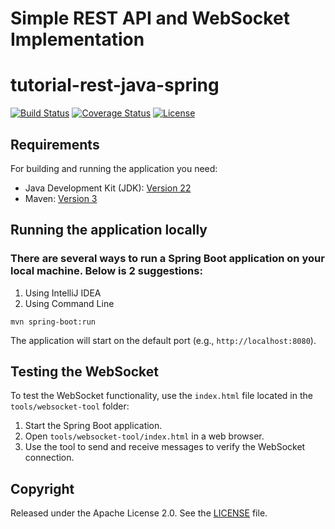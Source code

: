 # Simple REST API and WebSocket Implementation

# tutorial-rest-java-spring

[![Build Status](https://travis-ci.org/codecentric/springboot-sample-app.svg?branch=master)](https://travis-ci.org/codecentric/springboot-sample-app)
[![Coverage Status](https://coveralls.io/repos/github/codecentric/springboot-sample-app/badge.svg?branch=master)](https://coveralls.io/github/codecentric/springboot-sample-app?branch=master)
[![License](http://img.shields.io/:license-apache-blue.svg)](http://www.apache.org/licenses/LICENSE-2.0.html)


## Requirements

For building and running the application you need:

- Java Development Kit (JDK): [Version 22](https://www.oracle.com/java/technologies/downloads/)
- Maven: [Version 3](https://maven.apache.org)

## Running the application locally

### There are several ways to run a Spring Boot application on your local machine. Below is 2 suggestions:
1. Using IntelliJ IDEA
2. Using Command Line

```shell
mvn spring-boot:run
```
The application will start on the default port (e.g., `http://localhost:8080`).

## Testing the WebSocket
To test the WebSocket functionality, use the `index.html` file located in the `tools/websocket-tool` folder:
1. Start the Spring Boot application.
2. Open `tools/websocket-tool/index.html` in a web browser.
3. Use the tool to send and receive messages to verify the WebSocket connection.

## Copyright

Released under the Apache License 2.0. See the [LICENSE](https://github.com/codecentric/springboot-sample-app/blob/master/LICENSE) file.
